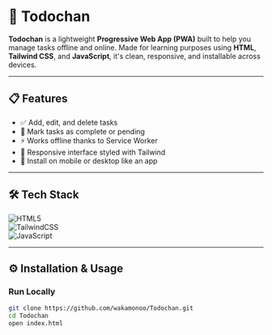 # 📝 Todochan

**Todochan** is a lightweight **Progressive Web App (PWA)** built to help you manage tasks offline and online. Made for learning purposes using **HTML**, **Tailwind CSS**, and **JavaScript**, it's clean, responsive, and installable across devices.

---

## 📋 Features

- ✅ Add, edit, and delete tasks
- 🔄 Mark tasks as complete or pending
- ⚡ Works offline thanks to Service Worker
- 📱 Responsive interface styled with Tailwind
- 📲 Install on mobile or desktop like an app

---

## 🛠 Tech Stack

![HTML5](https://img.shields.io/badge/HTML5-E34F26?style=for-the-badge&logo=html5&logoColor=white)  
![TailwindCSS](https://img.shields.io/badge/TailwindCSS-06B6D4?style=for-the-badge&logo=tailwind-css&logoColor=white)  
![JavaScript](https://img.shields.io/badge/JavaScript-F7DF1E?style=for-the-badge&logo=javascript&logoColor=black)


---

## ⚙️ Installation & Usage

### Run Locally
```bash
git clone https://github.com/wakamonoo/Todochan.git
cd Todochan
open index.html
